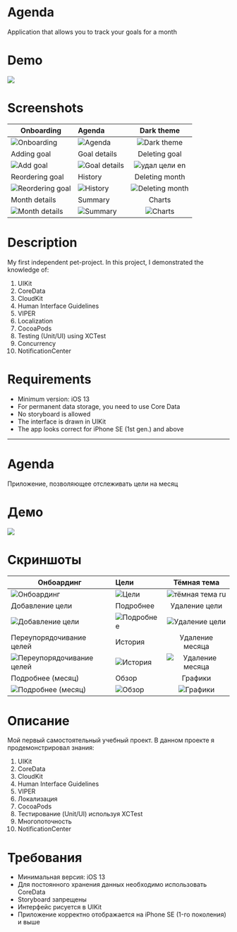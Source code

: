 # Agenda
Application that allows you to track your goals for a month

# Demo
<a href="https://youtu.be/Pw6n4QYfHaQ"><img src="https://user-images.githubusercontent.com/60363270/172214878-3a349ce8-0cd4-4933-b5dd-7a0d52aa191a.png"></a>

# Screenshots

| Onboarding | Agenda | Dark theme |
| ------------- |:-------------|:-------------:|
| ![Onboarding](https://user-images.githubusercontent.com/60363270/177568570-48631b33-df22-4bc3-97ca-2eaaee45adbe.png) | ![Agenda](https://user-images.githubusercontent.com/60363270/171423568-5019b22f-1683-4da2-a009-7b31e2abd2c3.png) | ![Dark theme](https://user-images.githubusercontent.com/60363270/172213738-a23dec39-e681-48e4-b3ac-e09acc133732.png) |
| Adding goal | Goal details | Deleting goal |
| ![Add goal](https://user-images.githubusercontent.com/60363270/171423670-8db95c00-03a7-48fd-abd3-97c2fb9ce942.png) | ![Goal details](https://user-images.githubusercontent.com/60363270/171423710-c46cc16f-7110-4642-9991-ed27c201f9a4.png) | ![удал цели en](https://user-images.githubusercontent.com/60363270/172213642-d1bfa730-10b2-491e-9adf-02783d3baa46.png) |
| Reordering goal | History | Deleting month |
| ![Reordering goal](https://user-images.githubusercontent.com/60363270/177570029-b1acf1b4-bc90-48d1-9762-58e4a9398f4a.png) | ![History](https://user-images.githubusercontent.com/60363270/171423809-b31d1afd-bf55-4939-867d-41f2de92d8ee.png) | ![Deleting month](https://user-images.githubusercontent.com/60363270/177570094-fe4d85ca-9986-4c56-9702-d33c1c1351b2.png) |
| Month details | Summary | Charts |
| ![Month details](https://user-images.githubusercontent.com/60363270/171423884-6212acdf-a5f4-4333-9b91-f4c5c73fabcd.png) | ![Summary](https://user-images.githubusercontent.com/60363270/171423914-b735e21c-bd68-41cb-8aea-9e750db052ee.png) | ![Charts](https://user-images.githubusercontent.com/60363270/177570312-6817afc5-928f-4b01-b9a4-503e3e589fc0.png) |

# Description
My first independent pet-project. In this project, I demonstrated the knowledge of:
1. UIKit
2. CoreData
3. CloudKit
4. Human Interface Guidelines
5. VIPER
6. Localization
7. CocoaPods
8. Testing (Unit/UI) using XCTest
9. Concurrency
10. NotificationCenter

# Requirements
- Minimum version: iOS 13
- For permanent data storage, you need to use Core Data
- No storyboard is allowed
- The interface is drawn in UIKit
- The app looks correct for iPhone SE (1st gen.) and above

---
# Agenda
Приложение, позволяющее отслеживать цели на месяц

# Демо
<a href="https://youtu.be/Pw6n4QYfHaQ"><img src="https://user-images.githubusercontent.com/60363270/172214878-3a349ce8-0cd4-4933-b5dd-7a0d52aa191a.png"></a>

# Скриншоты
| Онбоардинг | Цели | Тёмная тема |
| ------------- |:-------------|:-------------:|
| ![Онбоардинг](https://user-images.githubusercontent.com/60363270/177568629-ef977243-7976-42ee-be0b-23f41688ffb9.png) | ![Цели](https://user-images.githubusercontent.com/60363270/171424937-f63ab329-0195-4cf9-a449-f16d62ae1d50.png) | ![тёмная тема ru](https://user-images.githubusercontent.com/60363270/172214231-d1667a36-55ce-4d65-8b9e-d142e0b8ded4.png) |
| Добавление цели | Подробнее | Удаление цели |
| ![Добавление цели](https://user-images.githubusercontent.com/60363270/171424969-ef70a26b-fc87-421e-85a5-41b48b58a807.png) | ![Подробнее](https://user-images.githubusercontent.com/60363270/171424993-47660cce-ca7b-49cc-9002-abc63ce51af3.png) | ![Удаление цели](https://user-images.githubusercontent.com/60363270/172214034-b2d0d7ab-6ff4-4a66-a852-7a1824d1568d.png) |
| Переупорядочивание целей | История | Удаление месяца |
| ![Переупорядочивание целей](https://user-images.githubusercontent.com/60363270/177569847-e9609bca-9e4c-4c59-89c7-0c3f0ded8b1a.png) | ![История](https://user-images.githubusercontent.com/60363270/171425024-024a5cd9-5df5-4a9f-be34-f85b4ee146d5.png) | ![Удаление месяца](https://user-images.githubusercontent.com/60363270/177569787-88365f2c-8845-489e-a0ab-5ca012ea6bbe.png) |
| Подробнее (месяц) | Обзор | Графики |
| ![Подробнее (месяц)](https://user-images.githubusercontent.com/60363270/171425054-55563c52-2660-4ea4-9b2c-52d82be94921.png) | ![Обзор](https://user-images.githubusercontent.com/60363270/171425121-e92ce776-9314-48c8-b1f3-c76daacfc035.png) | ![Графики](https://user-images.githubusercontent.com/60363270/177569646-2951e34f-a805-4c09-9562-563388f2530b.png) |

# Описание
Мой первый самостоятельный учебный проект. В данном проекте я продемонстрировал знания:
1. UIKit
2. CoreData
3. CloudKit
4. Human Interface Guidelines
5. VIPER
6. Локализация
7. CocoaPods
8. Тестирование (Unit/UI) используя XCTest
9. Многопоточность
10. NotificationCenter

# Требования
- Минимальная версия: iOS 13
- Для постоянного хранения данных необходимо использовать CoreData
- Storyboard запрещены
- Интерфейс рисуется в UIKit
- Приложение корректно отображается на iPhone SE (1-го поколения) и выше
